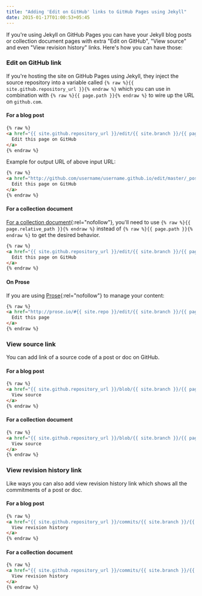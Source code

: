 ```yaml
---
title: "Adding 'Edit on GitHub' links to GitHub Pages using Jekyll"
date: 2015-01-17T01:00:53+05:45
---
```


If you're using Jekyll on GitHub Pages you can have your Jekyll blog posts or collection document pages with extra "Edit on GitHub", "View source" and even "View revision history" links. Here's how you can have those:

### Edit on GitHub link

If you're hosting the site on GitHub Pages using Jekyll, they inject the source repository into a variable called `{% raw %}{{ site.github.repository_url }}{% endraw %}` which you can use in combination with `{% raw %}{{ page.path }}{% endraw %}` to wire up the URL on `github.com`.

#### For a blog post

```html
{% raw %}
<a href="{{ site.github.repository_url }}/edit/{{ site.branch }}/{{ page.path }}">
  Edit this page on GitHub
</a>
{% endraw %}
```

Example for output URL of above input URL:

```html
{% raw %}
<a href="http://github.com/username/username.github.io/edit/master/_posts/yyyy-mm-dd-your-post-title.md">
  Edit this page on GitHub
</a>
{% endraw %}
```

#### For a collection document

[For a collection document](http://jekyllrb.com/docs/collections/#documents){:rel="nofollow"}, you'll need to use `{% raw %}{{ page.relative_path }}{% endraw %}` instead of `{% raw %}{{ page.path }}{% endraw %}` to get the desired behavior.

```html
{% raw %}
<a href="{{ site.github.repository_url }}/edit/{{ site.branch }}/{{ page.relative_path }}">
  Edit this page on GitHub
</a>
{% endraw %}
```

#### On Prose

If you are using [Prose](http://github.com/prose/prose){:rel="nofollow"} to manage your content:

```html
{% raw %}
<a href="http://prose.io/#{{ site.repo }}/edit/{{ site.branch }}/{{ page.path }}">
  Edit this page
</a>
{% endraw %}
```

### View source link

You can add link of a source code of a post or doc on GitHub.

#### For a blog post

```html
{% raw %}
<a href="{{ site.github.repository_url }}/blob/{{ site.branch }}/{{ page.path }}">
  View source
</a>
{% endraw %}
```

#### For a collection document

```html
{% raw %}
<a href="{{ site.github.repository_url }}/blob/{{ site.branch }}/{{ page.relative_path }}">
  View source
</a>
{% endraw %}
```

### View revision history link

Like ways you can also add view revision history link which shows all the commitments of a post or doc.

#### For a blog post

```html
{% raw %}
<a href="{{ site.github.repository_url }}/commits/{{ site.branch }}/{{ page.path }}">
  View revision history
</a>
{% endraw %}
```

#### For a collection document

```html
{% raw %}
<a href="{{ site.github.repository_url }}/commits/{{ site.branch }}/{{ page.relative_path }}">
  View revision history
</a>
{% endraw %}
```
